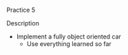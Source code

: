 Practice 5 

Description
* Implement a fully object oriented car 
  * Use everything learned so far 
